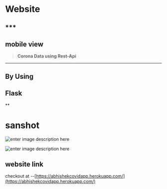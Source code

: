 

# Website

## ***
## mobile view 

> **Corona Data using Rest-Api**



***
##  By Using 

##  Flask

**
# sanshot


![enter image description here](https://lh3.googleusercontent.com/g_ouUfhMzt_BeDXV304rd5er6St4Y6y2r9JCnPWjLuTqaKXD90bl5dSXaC4PREzsMxxw3hVaYF84nhr9EkBJaQf-U-QXKzq6obft8PHclOYiQataSs20ADVL5_ctG6Ji0GFpaN7njQ=w2400)











![enter image description here](https://lh3.googleusercontent.com/la7yYzTRuhFuwKAuu7ZvqAK7rjuioc3m_kW6E7XWuSjVHlCU4VWdSvqTO8B-1i-jIjKmyk9UY8lmVzYtfcEzpDH0zuPYf0YEJDj94hkip1h_puFBIIS8MDu-l5ucZjIjESLG-U7_PA=w2400)



## website link
 checkout at --[https://abhishekcovidapp.herokuapp.com/](https://abhishekcovidapp.herokuapp.com/)
